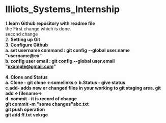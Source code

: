 # Illiots_Systems_Internship
<B> 1.learn Github repository with readme file</B><br>
the First change which is done.
<br>
second change
<br> 
2. <b>Setting up Git<b><br>
3.<B> Configure Github</b> <br>
   a. set username command : git config --global user.name "username@ex"<br>
   b. config user email : git config --global user.email "example@gmail.com"<br>
<br>
<B> 4. Clone and Status</B>
  <br> a. Clone - git clone <-somelinks->
  b.Status - give status <br>
c.add- adds new or changed files in your working to git staging area.
git add <-filename->
 <br>
d. commit - it is record of change
 <br>
 git commit -m "some changes"abc.txt <br>
 git push operation
 <br> git add ff.txt
 <b> vekrge</b>
 

